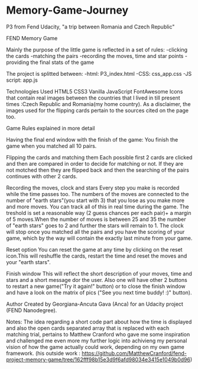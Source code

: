 # Memory-Game-Journey
 P3 from Fend Udacity,  "a trip between Romania and Czech Republic" 
 
FEND Memory Game

Mainly the purpose of the little game is reflected in a set of rules:
-clicking the cards
-matching the pairs
-recording the moves, time and star points
-providing the final stats of the game

The project is splitted between:
-html: P3_index.html
-CSS: css_app.css
-JS script: app.js

Technologies Used
HTML5
CSS3
Vanilla JavaScript
FontAwesome
Icons that contain real images between the countries that I lived in till present times :Czech Republic and Romania(my home country).
As a disclaimer, the images used for the flipping cards pertain to the sources cited on the page too.


Game Rules explained in more detail

Having the final end window with the finish of the game:
You finish the game when you matched all 10 pairs.

Flipping  the cards and matching them
Each possible first 2 cards are clicked and then are compared in order to decide for matching or not.
If they are not motched then they are flipped back and then the searching of the pairs continues with other 2 cards.

Recording the moves, clock and stars
Every step you make is recorded while the time passes too.
The numbers of the moves are connected to the number of "earth stars"(you start with 3) that you lose as you make more and more moves.
You can track all of this in real time during the game.
The treshold is set a reasonable way (2 guess chances per each pair)+ a margin of 5 moves.When the number of moves is between 25 and 35 the number of "earth stars" goes to 2 and further the stars will remain to 1. 
The clock will stop once you matched all the pairs and you have the scoring of your game, which by the way will contain the exactly last minute from your game.

Reset option
You can reset the game at any time by clicking on the reset icon.This will reshuffle the cards, restart the time and reset the moves and your "earth stars".

Finish window
This will reflect the short description of your moves, time and stars and a short message dor the user.
Also one will have other 2 buttons to restart a new game("Try it again!" button) or to close the finish window and have a look on the matrix of pics ("See you next time buddy! :)" button). 

Author
Created by Georgiana-Ancuta Gava (Anca) for an Udacity project (FEND Nanodegree).

Notes: The idea regarding a short code part about how the time is displayed and also the open cards separated array that is replaced with each matching trial, pertains to Matthew Cranford who gave me some inspiration and challenged me even more my further logic into achivieng my personal vision of how the game actually could work, depending on my own game framework.
(his outside work : https://github.com/MatthewCranford/fend-project-memory-game/tree/162fff98b15e3d9f6afd98034e3415e1049b0d96)

